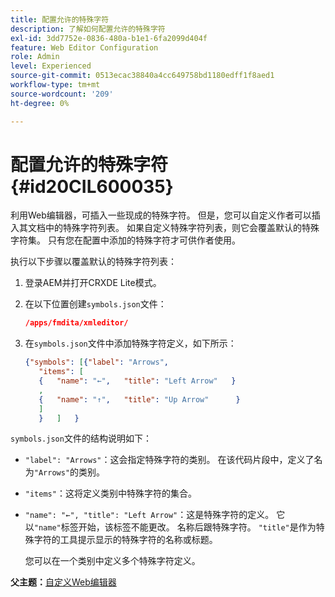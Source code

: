 ```yaml
---
title: 配置允许的特殊字符
description: 了解如何配置允许的特殊字符
exl-id: 3dd7752e-0836-480a-b1e1-6fa2099d404f
feature: Web Editor Configuration
role: Admin
level: Experienced
source-git-commit: 0513ecac38840a4cc649758bd1180edff1f8aed1
workflow-type: tm+mt
source-wordcount: '209'
ht-degree: 0%

---
```


# 配置允许的特殊字符 {#id20CIL600035}

利用Web编辑器，可插入一些现成的特殊字符。 但是，您可以自定义作者可以插入其文档中的特殊字符列表。 如果自定义特殊字符列表，则它会覆盖默认的特殊字符集。 只有您在配置中添加的特殊字符才可供作者使用。

执行以下步骤以覆盖默认的特殊字符列表：

1. 登录AEM并打开CRXDE Lite模式。

1. 在以下位置创建`symbols.json`文件：

   ```json
   /apps/fmdita/xmleditor/
   ```

1. 在`symbols.json`文件中添加特殊字符定义，如下所示：

   ```json
   {"symbols": [{"label": "Arrows",
      "items": [
      {   "name": "←",   "title": "Left Arrow"   } 
      ,   
      {   "name": "↑",   "title": "Up Arrow"      } 
      ]   
      }   ]   }
   ```


`symbols.json`文件的结构说明如下：

- `"label": "Arrows"`：这会指定特殊字符的类别。 在该代码片段中，定义了名为`"Arrows"`的类别。
- `"items"`：这将定义类别中特殊字符的集合。
- `"name": "←", "title": "Left Arrow"`：这是特殊字符的定义。 它以`"name"`标签开始，该标签不能更改。 名称后跟特殊字符。 `"title"`是作为特殊字符的工具提示显示的特殊字符的名称或标题。

  您可以在一个类别中定义多个特殊字符定义。


**父主题：**&#x200B;[&#x200B;自定义Web编辑器](conf-web-editor.md)
